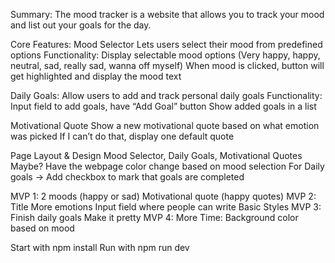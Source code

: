 Summary: The mood tracker is a website that allows you to track your mood and list out your goals for the day.

Core Features: Mood Selector Lets users select their mood from predefined options Functionality: Display selectable mood options (Very happy, happy, neutral, sad, really sad, wanna off myself) When mood is clicked, button will get highlighted and display the mood text

Daily Goals: Allow users to add and track personal daily goals Functionality: Input field to add goals, have “Add Goal” button Show added goals in a list

Motivational Quote Show a new motivational quote based on what emotion was picked If I can’t do that, display one default quote

Page Layout & Design Mood Selector, Daily Goals, Motivational Quotes Maybe? Have the webpage color change based on mood selection For Daily goals -> Add checkbox to mark that goals are completed


MVP 1: 2 moods (happy or sad) Motivational quote (happy quotes)
MVP 2: Title More emotions Input field where people can write Basic Styles
MVP 3: Finish daily goals Make it pretty
MVP 4: More Time: Background color based on mood

Start with npm install
Run with npm run dev
